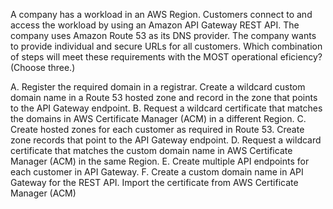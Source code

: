 A company has a workload in an AWS Region. Customers connect to and access the workload by using an Amazon API Gateway REST API. The company uses Amazon Route 53 as its DNS provider. The company wants to provide individual and secure URLs for all customers. Which combination of steps will meet these requirements with the MOST operational eficiency? (Choose three.) 

A. Register the required domain in a registrar. Create a wildcard custom domain name in a Route 53 hosted zone and record in the zone that points to the API Gateway endpoint. 
B. Request a wildcard certificate that matches the domains in AWS Certificate Manager (ACM) in a different Region. 
C. Create hosted zones for each customer as required in Route 53. Create zone records that point to the API Gateway endpoint. 
D. Request a wildcard certificate that matches the custom domain name in AWS Certificate Manager (ACM) in the same Region. 
E. Create multiple API endpoints for each customer in API Gateway. 
F. Create a custom domain name in API Gateway for the REST API. Import the certificate from AWS Certificate Manager (ACM)